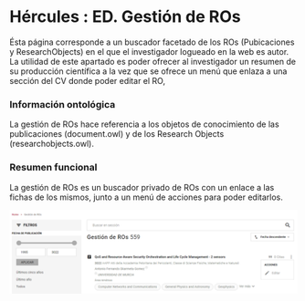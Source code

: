 # Hércules : ED. Gestión de ROs



Ésta página corresponde a un buscador facetado de los ROs (Pubicaciones y ResearchObjects) en el que el investigador logueado en la web es autor. La utilidad de este apartado es poder ofrecer al investigador un resumen de su producción científica a la vez que se ofrece un menú que enlaza a una sección del CV donde poder editar el RO,

### Información ontológica

La gestión de ROs hace referencia a los objetos de conocimiento de las publicaciones (document.owl) y de los Research Objects (researchobjects.owl).

### Resumen funcional

La gestión de ROs es un buscador privado de ROs con un enlace a las fichas de los mismos, junto a un menú de acciones para poder editarlos.

![](/attachments/598147392/598147935.png)




